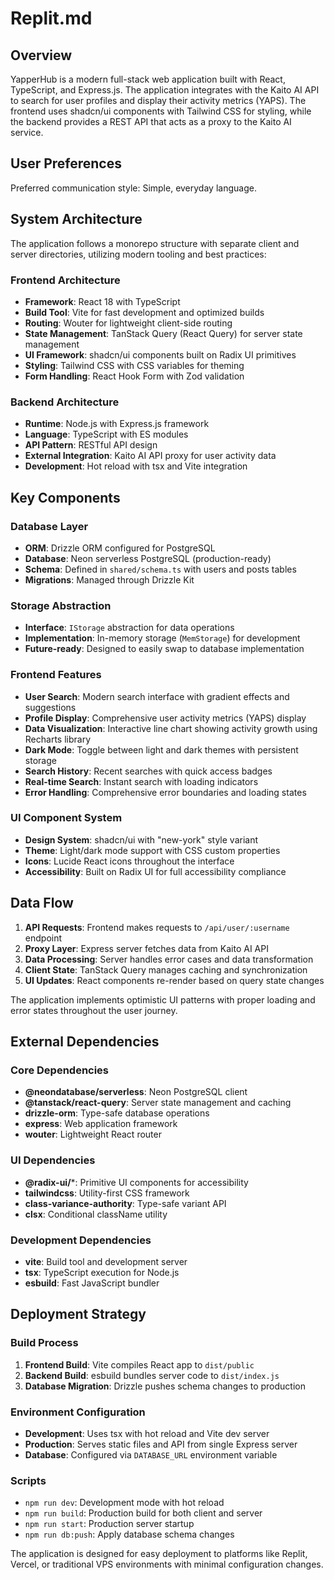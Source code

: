 # Replit.md

## Overview

YapperHub is a modern full-stack web application built with React, TypeScript, and Express.js. The application integrates with the Kaito AI API to search for user profiles and display their activity metrics (YAPS). The frontend uses shadcn/ui components with Tailwind CSS for styling, while the backend provides a REST API that acts as a proxy to the Kaito AI service.

## User Preferences

Preferred communication style: Simple, everyday language.

## System Architecture

The application follows a monorepo structure with separate client and server directories, utilizing modern tooling and best practices:

### Frontend Architecture
- **Framework**: React 18 with TypeScript
- **Build Tool**: Vite for fast development and optimized builds
- **Routing**: Wouter for lightweight client-side routing
- **State Management**: TanStack Query (React Query) for server state management
- **UI Framework**: shadcn/ui components built on Radix UI primitives
- **Styling**: Tailwind CSS with CSS variables for theming
- **Form Handling**: React Hook Form with Zod validation

### Backend Architecture
- **Runtime**: Node.js with Express.js framework
- **Language**: TypeScript with ES modules
- **API Pattern**: RESTful API design
- **External Integration**: Kaito AI API proxy for user activity data
- **Development**: Hot reload with tsx and Vite integration

## Key Components

### Database Layer
- **ORM**: Drizzle ORM configured for PostgreSQL
- **Database**: Neon serverless PostgreSQL (production-ready)
- **Schema**: Defined in `shared/schema.ts` with users and posts tables
- **Migrations**: Managed through Drizzle Kit

### Storage Abstraction
- **Interface**: `IStorage` abstraction for data operations
- **Implementation**: In-memory storage (`MemStorage`) for development
- **Future-ready**: Designed to easily swap to database implementation

### Frontend Features
- **User Search**: Modern search interface with gradient effects and suggestions
- **Profile Display**: Comprehensive user activity metrics (YAPS) display
- **Data Visualization**: Interactive line chart showing activity growth using Recharts library
- **Dark Mode**: Toggle between light and dark themes with persistent storage
- **Search History**: Recent searches with quick access badges
- **Real-time Search**: Instant search with loading indicators
- **Error Handling**: Comprehensive error boundaries and loading states

### UI Component System
- **Design System**: shadcn/ui with "new-york" style variant
- **Theme**: Light/dark mode support with CSS custom properties
- **Icons**: Lucide React icons throughout the interface
- **Accessibility**: Built on Radix UI for full accessibility compliance

## Data Flow

1. **API Requests**: Frontend makes requests to `/api/user/:username` endpoint
2. **Proxy Layer**: Express server fetches data from Kaito AI API
3. **Data Processing**: Server handles error cases and data transformation
4. **Client State**: TanStack Query manages caching and synchronization
5. **UI Updates**: React components re-render based on query state changes

The application implements optimistic UI patterns with proper loading and error states throughout the user journey.

## External Dependencies

### Core Dependencies
- **@neondatabase/serverless**: Neon PostgreSQL client
- **@tanstack/react-query**: Server state management and caching
- **drizzle-orm**: Type-safe database operations
- **express**: Web application framework
- **wouter**: Lightweight React router

### UI Dependencies
- **@radix-ui/***: Primitive UI components for accessibility
- **tailwindcss**: Utility-first CSS framework
- **class-variance-authority**: Type-safe variant API
- **clsx**: Conditional className utility

### Development Dependencies
- **vite**: Build tool and development server
- **tsx**: TypeScript execution for Node.js
- **esbuild**: Fast JavaScript bundler

## Deployment Strategy

### Build Process
1. **Frontend Build**: Vite compiles React app to `dist/public`
2. **Backend Build**: esbuild bundles server code to `dist/index.js`
3. **Database Migration**: Drizzle pushes schema changes to production

### Environment Configuration
- **Development**: Uses tsx with hot reload and Vite dev server
- **Production**: Serves static files and API from single Express server
- **Database**: Configured via `DATABASE_URL` environment variable

### Scripts
- `npm run dev`: Development mode with hot reload
- `npm run build`: Production build for both client and server
- `npm run start`: Production server startup
- `npm run db:push`: Apply database schema changes

The application is designed for easy deployment to platforms like Replit, Vercel, or traditional VPS environments with minimal configuration changes.
